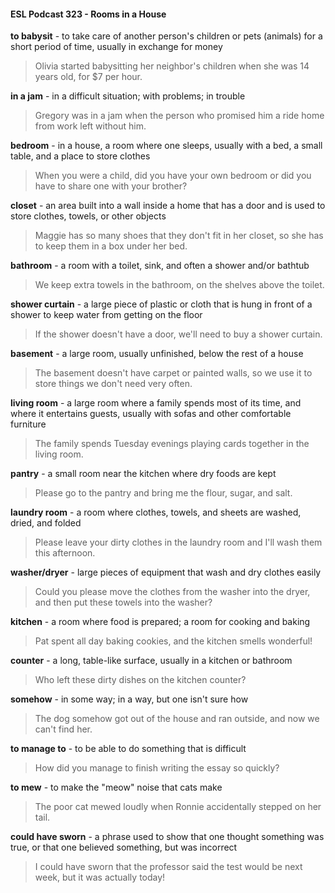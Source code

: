 #### ESL Podcast 323 - Rooms in a House

**to babysit** - to take care of another person's children or pets (animals) for a
short period of time, usually in exchange for money

> Olivia started babysitting her neighbor's children when she was 14 years old,
for $7 per hour.

**in a jam** - in a difficult situation; with problems; in trouble

> Gregory was in a jam when the person who promised him a ride home from
work left without him.

**bedroom** - in a house, a room where one sleeps, usually with a bed, a small
table, and a place to store clothes

> When you were a child, did you have your own bedroom or did you have to
share one with your brother?

**closet** - an area built into a wall inside a home that has a door and is used to
store clothes, towels, or other objects

> Maggie has so many shoes that they don't fit in her closet, so she has to keep
them in a box under her bed.

**bathroom** - a room with a toilet, sink, and often a shower and/or bathtub

> We keep extra towels in the bathroom, on the shelves above the toilet.

**shower curtain** - a large piece of plastic or cloth that is hung in front of a shower
to keep water from getting on the floor

> If the shower doesn't have a door, we'll need to buy a shower curtain.

**basement** - a large room, usually unfinished, below the rest of a house

> The basement doesn't have carpet or painted walls, so we use it to store things
we don't need very often.

**living room** - a large room where a family spends most of its time, and where it
entertains guests, usually with sofas and other comfortable furniture

> The family spends Tuesday evenings playing cards together in the living room.

**pantry** - a small room near the kitchen where dry foods are kept

> Please go to the pantry and bring me the flour, sugar, and salt.

**laundry room** - a room where clothes, towels, and sheets are washed, dried,
and folded

> Please leave your dirty clothes in the laundry room and I'll wash them this
afternoon.

**washer/dryer** - large pieces of equipment that wash and dry clothes easily

> Could you please move the clothes from the washer into the dryer, and then put
these towels into the washer?

**kitchen** - a room where food is prepared; a room for cooking and baking

> Pat spent all day baking cookies, and the kitchen smells wonderful!

**counter** - a long, table-like surface, usually in a kitchen or bathroom

> Who left these dirty dishes on the kitchen counter?

**somehow** - in some way; in a way, but one isn't sure how

> The dog somehow got out of the house and ran outside, and now we can't find
her.

**to manage to** - to be able to do something that is difficult

> How did you manage to finish writing the essay so quickly?

**to mew** - to make the "meow" noise that cats make

> The poor cat mewed loudly when Ronnie accidentally stepped on her tail.

**could have sworn** - a phrase used to show that one thought something was
true, or that one believed something, but was incorrect

> I could have sworn that the professor said the test would be next week, but it
was actually today!

